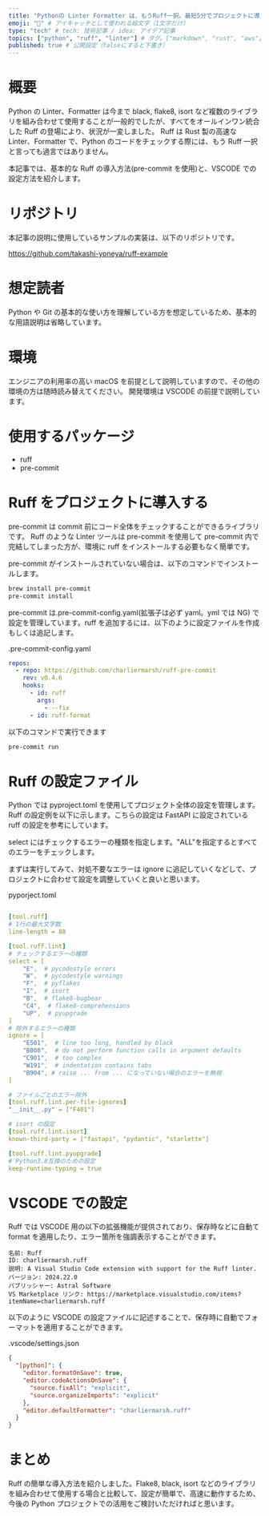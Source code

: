 ```yaml
---
title: "Pythonの Linter Formatter は、もうRuff一択。最短5分でプロジェクトに導入" # 記事のタイトル
emoji: "🐍" # アイキャッチとして使われる絵文字（1文字だけ）
type: "tech" # tech: 技術記事 / idea: アイデア記事
topics: ["python", "ruff", "linter"] # タグ。["markdown", "rust", "aws"]のように指定する
published: true # 公開設定（falseにすると下書き）
---
```


# 概要

Python の Linter、Formatter は今まで black, flake8, isort など複数のライブラリを組み合わせて使用することが一般的でしたが、すべてをオールインワン統合した Ruff の登場により、状況が一変しました。
Ruff は Rust 製の高速な Linter、Formatter で、Python のコードをチェックする際には、もう Ruff 一択と言っても過言ではありません。

本記事では、基本的な Ruff の導入方法(pre-commit を使用)と、VSCODE での設定方法を紹介します。

# リポジトリ

本記事の説明に使用しているサンプルの実装は、以下のリポジトリです。

https://github.com/takashi-yoneya/ruff-example

# 想定読者

Python や Git の基本的な使い方を理解している方を想定しているため、基本的な用語説明は省略しています。

# 環境

エンジニアの利用率の高い macOS を前提として説明していますので、その他の環境の方は随時読み替えてください。
開発環境は VSCODE の前提で説明しています。

# 使用するパッケージ

- ruff
- pre-commit

# Ruff をプロジェクトに導入する

pre-commit は commit 前にコード全体をチェックすることができるライブラリです。
Ruff のような Linter ツールは pre-commit を使用して pre-commit 内で完結してしまった方が、環境に ruff をインストールする必要もなく簡単です。

pre-commit がインストールされていない場合は、以下のコマンドでインストールします。

```bash
brew install pre-commit
pre-commit install
```

pre-commit は.pre-commit-config.yaml(拡張子は必ず yaml。yml では NG) で設定を管理しています。ruff を追加するには、以下のように設定ファイルを作成もしくは追記します。

.pre-commit-config.yaml

```yml
repos:
  - repo: https://github.com/charliermarsh/ruff-pre-commit
    rev: v0.4.6
    hooks:
      - id: ruff
        args:
          - --fix
      - id: ruff-format
```

以下のコマンドで実行できます

```bash
pre-commit run
```

# Ruff の設定ファイル

Python では pyproject.toml を使用してプロジェクト全体の設定を管理します。Ruff の設定例を以下に示します。こちらの設定は FastAPI に設定されている ruff の設定を参考にしています。

select にはチェックするエラーの種類を指定します。"ALL"を指定するとすべてのエラーをチェックします。

まずは実行してみて、対処不要なエラーは ignore に追記していくなどして、プロジェクトに合わせて設定を調整していくと良いと思います。

pyporject.toml

```yml

[tool.ruff]
# 1行の最大文字数
line-length = 88

[tool.ruff.lint]
# チェックするエラーの種類
select = [
    "E",  # pycodestyle errors
    "W",  # pycodestyle warnings
    "F",  # pyflakes
    "I",  # isort
    "B",  # flake8-bugbear
    "C4",  # flake8-comprehensions
    "UP",  # pyupgrade
]
# 除外するエラーの種類
ignore = [
    "E501",  # line too long, handled by black
    "B008",  # do not perform function calls in argument defaults
    "C901",  # too complex
    "W191",  # indentation contains tabs
    "B904", # raise ... from ... になっていない場合のエラーを無視
]

# ファイルごとのエラー除外
[tool.ruff.lint.per-file-ignores]
"__init__.py" = ["F401"]

# isort の設定
[tool.ruff.lint.isort]
known-third-party = ["fastapi", "pydantic", "starlette"]

[tool.ruff.lint.pyupgrade]
# Python3.8互換のための設定
keep-runtime-typing = true
```

# VSCODE での設定

Ruff では VSCODE 用の以下の拡張機能が提供されており、保存時などに自動て format を適用したり、エラー箇所を強調表示することができます。

```text
名前: Ruff
ID: charliermarsh.ruff
説明: A Visual Studio Code extension with support for the Ruff linter.
バージョン: 2024.22.0
パブリッシャー: Astral Software
VS Marketplace リンク: https://marketplace.visualstudio.com/items?itemName=charliermarsh.ruff
```

以下のように VSCODE の設定ファイルに記述することで、保存時に自動でフォーマットを適用することができます。

.vscode/settings.json

```json
{
  "[python]": {
    "editor.formatOnSave": true,
    "editor.codeActionsOnSave": {
      "source.fixAll": "explicit",
      "source.organizeImports": "explicit"
    },
    "editor.defaultFormatter": "charliermarsh.ruff"
  }
}
```

# まとめ

Ruff の簡単な導入方法を紹介しました。Flake8, black, isort などのライブラリを組み合わせて使用する場合と比較して、設定が簡単で、高速に動作するため、今後の Python プロジェクトでの活用をご検討いただければと思います。
